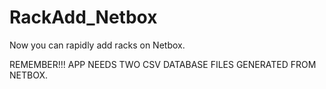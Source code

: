 # RackAdd_Netbox
Now you can rapidly add racks on Netbox.


REMEMBER!!! APP NEEDS TWO CSV DATABASE FILES GENERATED FROM NETBOX.

